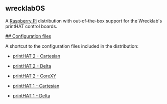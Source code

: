 ## wrecklabOS

A [Raspberry Pi](http://www.raspberrypi.org/) distribution with out-of-the-box support for the Wrecklab's printHAT control boards.

[## Configuration files](#configuration-files)

A shortcut to the configuration files included in the distribution:

- [printHAT 2 - Cartesian](src/modules/klipper/filesystem/home/pi/klipper_config/config/generic-wrecklab-printhat-v2-cartesian.cfg)
- [printHAT 2 - Delta](src/modules/klipper/filesystem/home/pi/klipper_config/config/generic-wrecklab-printhat-v2-delta.cfg)
- [printHAT 2 - CoreXY](src/modules/klipper/filesystem/home/pi/klipper_config/config/generic-wrecklab-printhat-v2-corexy.cfg)

- [printHAT 1 - Cartesian](src/modules/klipper/filesystem/home/pi/klipper_config/config/generic-wrecklab-printhat-v1-cartesian.cfg)
- [printHAT 1 - Delta](src/modules/klipper/filesystem/home/pi/klipper_config/config/generic-wrecklab-printhat-v1-delta.cfg)
